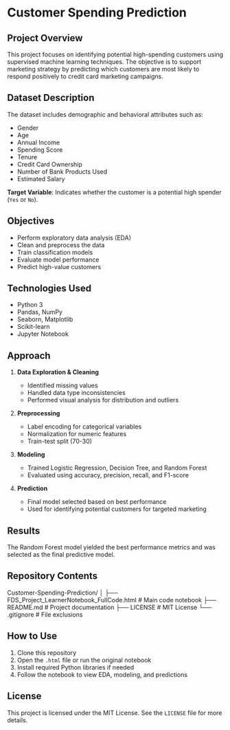 # Customer Spending Prediction

## Project Overview

This project focuses on identifying potential high-spending customers using supervised machine learning techniques. The objective is to support marketing strategy by predicting which customers are most likely to respond positively to credit card marketing campaigns.

## Dataset Description

The dataset includes demographic and behavioral attributes such as:

- Gender  
- Age  
- Annual Income  
- Spending Score  
- Tenure  
- Credit Card Ownership  
- Number of Bank Products Used  
- Estimated Salary  

**Target Variable**: Indicates whether the customer is a potential high spender (`Yes` or `No`).

## Objectives

- Perform exploratory data analysis (EDA)  
- Clean and preprocess the data  
- Train classification models  
- Evaluate model performance  
- Predict high-value customers  

## Technologies Used

- Python 3  
- Pandas, NumPy  
- Seaborn, Matplotlib  
- Scikit-learn  
- Jupyter Notebook  

## Approach

1. **Data Exploration & Cleaning**  
   - Identified missing values  
   - Handled data type inconsistencies  
   - Performed visual analysis for distribution and outliers

2. **Preprocessing**  
   - Label encoding for categorical variables  
   - Normalization for numeric features  
   - Train-test split (70-30)

3. **Modeling**  
   - Trained Logistic Regression, Decision Tree, and Random Forest  
   - Evaluated using accuracy, precision, recall, and F1-score

4. **Prediction**  
   - Final model selected based on best performance  
   - Used for identifying potential customers for targeted marketing

## Results

The Random Forest model yielded the best performance metrics and was selected as the final predictive model.

## Repository Contents
Customer-Spending-Prediction/
│
├── FDS_Project_LearnerNotebook_FullCode.html # Main code notebook
├── README.md # Project documentation
├── LICENSE # MIT License
└── .gitignore # File exclusions


## How to Use

1. Clone this repository  
2. Open the `.html` file or run the original notebook  
3. Install required Python libraries if needed  
4. Follow the notebook to view EDA, modeling, and predictions

## License

This project is licensed under the MIT License. See the `LICENSE` file for more details.


